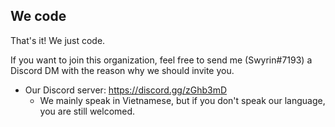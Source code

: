 ## We code
That's it! We just code.

If you want to join this organization, feel free to send me (Swyrin#7193) a Discord DM with the reason why we should invite you.

- Our Discord server: https://discord.gg/zGhb3mD
  - We mainly speak in Vietnamese, but if you don't speak our language, you are still welcomed.
